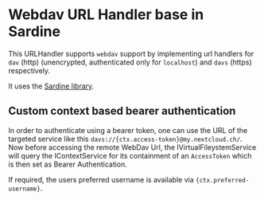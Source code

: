 
# Webdav URL Handler base in Sardine

This URLHandler supports `webdav` support by implementing
url handlers for `dav` (http) (unencrypted, authenticated only for `localhost`)  and `davs` (https) respectively.

It uses the [Sardine library](https://github.com/lookfirst/sardine "title"). 

## Custom context based bearer authentication

In order to authenticate using a bearer token, one can use the URL of the targeted service like this
`davs://{ctx.access-token}@my.nextcloud.ch/`. Now before accessing the remote WebDav Url, the IVirtualFileystemService will query the IContextService for its containment of an `AccessToken` which is then set as Bearer Authentication.

If required, the users preferred username is available via `{ctx.preferred-username}`.